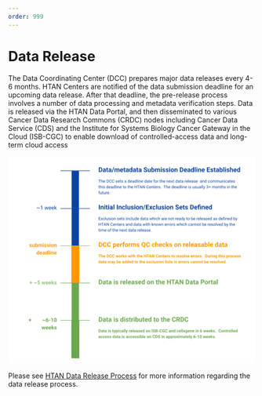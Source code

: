 ```yaml
---
order: 999
---
```


# Data Release

The Data Coordinating Center (DCC) prepares major data releases every 4-6 months. HTAN Centers are notified of the data submission deadline for an upcoming data release. After that deadline, the pre-release process involves a number of data processing and metadata verification steps. Data is released via the HTAN Data Portal, and then disseminated to various Cancer Data Research Commons (CRDC) nodes including Cancer Data Service (CDS) and the Institute for Systems Biology Cancer Gateway in the Cloud (ISB-CGC) to enable download of controlled-access data and long-term cloud access

![The HTAN Data Release Process](../img/Data_release.png)

Please see [HTAN Data Release Process](https://docs.google.com/document/d/15xvIbfyQmgbMD_uB2e0SwPFw67_AePB5YspF4dsilCA/edit#heading=h.tddsmkcn4p1p) for more information regarding the data release process.

